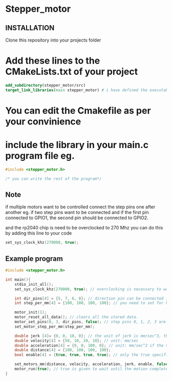 # Stepper_motor

## INSTALLATION
Clone this repository into your projects folder

# Add these lines to the CMakeLists.txt of your project
```cmake
add_subdirectory(stepper_motor/src)
target_link_libraries(main stepper_motor) # i have defined the executable name as main if your project uses different name please change it. 
```
# You can edit the Cmakefile as per your convinience
# include the library in your main.c program file eg.
```c
#include <stepper_motor.h>

/* you can write the rest of the program*/
```

## Note
if multiple motors want to be controlled connect the step pins one after another eg. if two step pins want to be connected and if the first pin connected to GPIO1, the second pin should be connected to GPIO2. 

and the rp2040 chip is need to be overclocked to 270 Mhz you can do this by adding this line to your code 
```c
set_sys_clock_khz(270000, true);
```
## Example program
```c
#include <stepper_motor.h>

int main(){
    stdio_init_all();
    set_sys_clock_khz(270000, true); // overclocking is necessary to work with this library or else timing mismatch can occur.

    int dir_pins[4] = {5, 7, 6, 8}; // direction pin can be connected in any order, if four motors are connected four dir pins should be given in a array.
    int step_per_mm[4] = {100, 100, 100, 100}; // you need to set for how many step a mm of distance is crossed.

    motor_init(1);
    motor_reset_all_data(); // clears all the stored data.
    motor_set_pins(0, 3, dir_pins, false); // step pins 0, 1, 2, 3 are connected to four motor drivers.
    set_motor_step_per_mm(step_per_mm);

    double jerk [4]= {0, 0, 10, 0}; // the unit of jerk is mm/sec^3, the values should be in the order of the motors, the values are set to 0 the function of jerk will be disabled
    double velocity[4] = {50, 10, 20, 10}; // unit: mm/sec
    double acceleration[4] = {0, 0, 100, 0}; // unit: mm/sec^2 if the values are set to 0 the acceleration mode will be turned off and only the velocity mode takes place
    double distance[4] = {100, 100, 100, 100};
    bool enable[4] = {true, true, true, true}; // only the true specified motor alone enabled if false the motor does not move.

    set_motors_mm(distance, velocity, acceleration, jerk, enable, false); // the last argument is set to true if the motor want to be runned immediatly
    motor_run(true); // true is given to wait until the motion completes or false to not to wait and move to the next line
}
```
